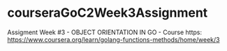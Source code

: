 # courseraGoC2Week3Assignment
Assigment Week #3 - OBJECT ORIENTATION IN GO - Course https: https://www.coursera.org/learn/golang-functions-methods/home/week/3
